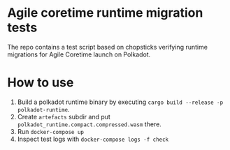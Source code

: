 # Agile coretime runtime migration tests
The repo contains a test script based on chopsticks verifying runtime migrations for Agile Coretime
launch on Polkadot.

# How to use
1. Build a polkadot runtime binary by executing `cargo build --release -p polkadot-runtime`.
2. Create `artefacts` subdir and put `polkadot_runtime.compact.compressed.wasm` there.
3. Run `docker-compose up`
4. Inspect test logs with `docker-compose logs -f check`
